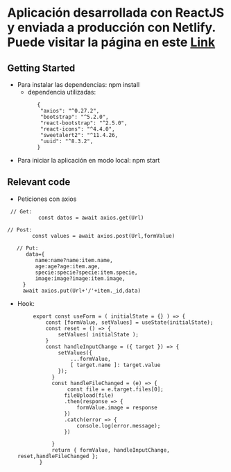 # Aplicación desarrollada con ReactJS y enviada a producción con Netlify. Puede visitar la página en este [Link](https://pet-loving.netlify.app)


## Getting Started

- Para instalar las dependencias: npm install
    * dependencia utilizadas:
        ```
           {
            "axios": "^0.27.2",
            "bootstrap": "^5.2.0",
            "react-bootstrap": "^2.5.0",
            "react-icons": "^4.4.0",
            "sweetalert2": "^11.4.26,
            "uuid": "^8.3.2",
           }
        ```
- Para iniciar la aplicación en modo local: npm start

## Relevant code
  
 - Peticiones con axios

```
 // Get:
          const datos = await axios.get(Url)
  ```   
  
  ```
 // Post:
          const values = await axios.post(Url,formValue)
  ```    
       // Put:
          data={
             name:name?name:item.name,
             age:age?age:item.age,
             specie:specie?specie:item.specie,
             image:image?image:item.image,
         }
         await axios.put(Url+'/'+item._id,data)
         
  
 * Hook:
 
            export const useForm = ( initialState = {} ) => {
                const [formValue, setValues] = useState(initialState);
                const reset = () => {
                    setValues( initialState );
                }
                const handleInputChange = ({ target }) => {
                    setValues({
                        ...formValue,
                        [ target.name ]: target.value
                    });
                  }
                  const handleFileChanged = (e) => {
                       const file = e.target.files[0];
                      fileUpload(file)
                      .then(response => {
                          formValue.image = response
                      })
                      .catch(error => {
                          console.log(error.message);
                      })

                  }
                  return { formValue, handleInputChange, reset,handleFileChanged };
              }
        
